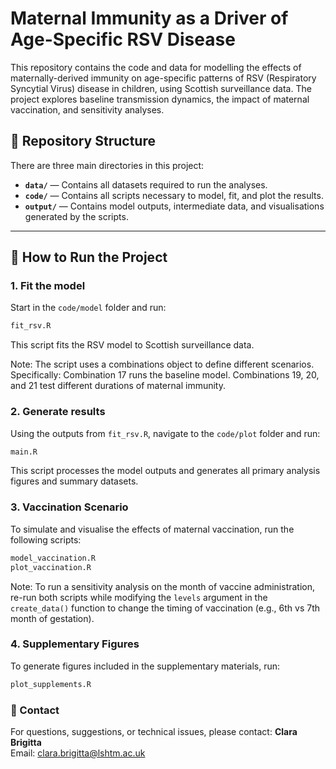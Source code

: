 # Maternal Immunity as a Driver of Age-Specific RSV Disease

This repository contains the code and data for modelling the effects of maternally-derived immunity on age-specific patterns of RSV (Respiratory Syncytial Virus) disease in children, using Scottish surveillance data. The project explores baseline transmission dynamics, the impact of maternal vaccination, and sensitivity analyses.

## 📁 Repository Structure

There are three main directories in this project:

- **`data/`** — Contains all datasets required to run the analyses.
- **`code/`** — Contains all scripts necessary to model, fit, and plot the results.
- **`output/`** — Contains model outputs, intermediate data, and visualisations generated by the scripts.

---

## 🚀 How to Run the Project

### 1. Fit the model

Start in the `code/model` folder and run:

```r
fit_rsv.R
```

This script fits the RSV model to Scottish surveillance data.

Note:
The script uses a combinations object to define different scenarios. Specifically:
Combination 17 runs the baseline model.
Combinations 19, 20, and 21 test different durations of maternal immunity.

### 2. Generate results

Using the outputs from `fit_rsv.R`, navigate to the `code/plot` folder and run:

```r
main.R
```

This script processes the model outputs and generates all primary analysis figures and summary datasets.

### 3. Vaccination Scenario

To simulate and visualise the effects of maternal vaccination, run the following scripts:

```r
model_vaccination.R
plot_vaccination.R
```

Note:
To run a sensitivity analysis on the month of vaccine administration, re-run both scripts while modifying the `levels` argument in the `create_data()` function to change the timing of vaccination (e.g., 6th vs 7th month of gestation).

### 4. Supplementary Figures
To generate figures included in the supplementary materials, run:

```r
plot_supplements.R
```

### 📧 Contact

For questions, suggestions, or technical issues, please contact:
**Clara Brigitta**  
Email: [clara.brigitta@lshtm.ac.uk](mailto:clara.brigitta@lshtm.ac.uk)
